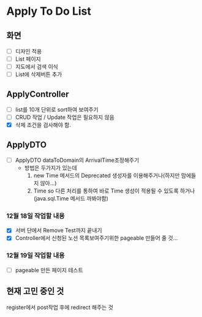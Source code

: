 # **Apply To Do List**

## 화면
- [ ] 디자인 적용
- [ ] List 페이지
- [ ] 지도에서 검색 이식
- [ ] List에 삭제버튼 추가

## ApplyController
- [ ] list를 10개 단위로 sort하여 보여주기
- [ ] CRUD 작업 / Update 작업은 필요하지 않음
- [X] 삭제 조건을 검사해야 함.

## ApplyDTO 
-[ ] ApplyDTO dataToDomain의 ArrivalTime조정해주기 
    - 방법은 두가지가 있는데
        1. new Time 메서드의 Deprecated 생성자를 이용해주거나(하지만 맘에들지 않아...)
        2. Time so 다른 처리를 통하여 바로 Time 생성이 적용될 수 있도록 하거나(java.sql.Time 메서드 까봐야함)

### 12월 18일 작업할 내용
- [x] 서버 단에서 Remove Test까지 끝내기
- [x] Controller에서 신청된 노선 목록보여주기위한 pageable 만들어 줄 것...

### 12월 19일 작업할 내용
- [ ] pageable 만든 페이지 테스트


## 현재 고민 중인 것
register에서 post작업 후에 redirect 해주는 것
